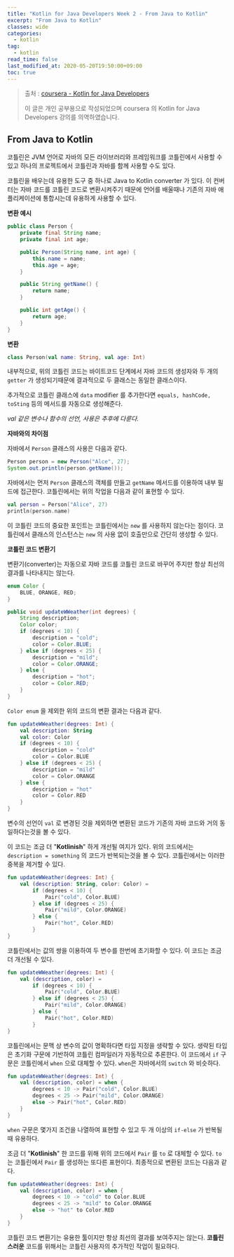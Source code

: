 ```yaml
---
title: "Kotlin for Java Developers Week 2 - From Java to Kotlin"
excerpt: "From Java to Kotlin"
classes: wide
categories: 
  - kotlin
tag:
  - kotlin
read_time: false
last_modified_at: 2020-05-20T19:50:00+09:00
toc: true
---
```


> 출처 : [coursera - Kotlin for Java Developers](https://www.coursera.org/learn/kotlin-for-java-developers/lecture/P62Ej/from-java-to-kotlin)
>
> 이 글은 개인 공부용으로 작성되었으며 coursera 의  Kotlin for Java Developers 강의를 의역하였습니다.

## From Java to Kotlin

코틀린은 JVM 언어로 자바의 모든 라이브러리와 프레임워크를 코틀린에서 사용할 수 있고 하나의 프로젝트에서 코틀린과 자바를 함께 사용할 수도 있다.

코틀린을 배우는데 유용한 도구 중 하나로 Java to Kotlin converter 가 있다. 이 컨버터는 자바 코드를 코틀린 코드로 변환시켜주기 때문에 언어를 배울때나 기존의 자바 애플리케이션에 통합시는데 유용하게 사용할 수 있다.

**변환 예시**

```java
public class Person {
    private final String name;
    private final int age;

    public Person(String name, int age) {
        this.name = name;
        this.age = age;
    }

    public String getName() {
        return name;
    }

    public int getAge() {
        return age;
    }
}

```

**변환**

```kotlin
class Person(val name: String, val age: Int) 
```

내부적으로, 위의 코틀린 코드는 바이트코드 단계에서 자바 코드의 생성자와 두 개의 `getter` 가 생성되기때문에 결과적으로 두 클래스는 동일한 클래스이다.

추가적으로 코틀린 클래스에 `data` modifier 를 추가한다면 `equals, hashCode, toSting` 등의 메서드를 자동으로 생성해준다.

*val 같은 변수나 함수의 선언, 사용은 추후에 다룬다.*

**자바와의 차이점**

자바에서 `Person` 클래스의 사용은 다음과 같다.

```java
Person person = new Person("Alce", 27);
System.out.println(person.getName());
```

자바에서는 먼저 `Person` 클래스의 객체를 만들고 `getName` 메서드를 이용하여 내부 필드에 접근한다. 코틀린에서는 위의 작업을 다음과 같이 표현할 수 있다.

```kotlin
val person = Person("Alice", 27)
println(person.name)
```

이 코틀린 코드의 중요한 포인트는 코틀린에서는 `new` 를 사용하지 않는다는 점이다. 코틀린에서 클래스의 인스턴스는 `new` 의 사용 없이 호출만으로 간단히 생성할 수 있다.

**코틀린 코드 변환기**

변환기(converter)는 자동으로 자바 코드를 코틀린 코드로 바꾸어 주지만 항상 최선의 결과를 나타내지는 않는다.

```java
enum Color {
    BLUE, ORANGE, RED;
}

public void updateWWeather(int degrees) {
    String description;
    Color color;
    if (degrees < 10) {
        description = "cold";
        color = Color.BLUE;
    } else if (degrees < 25) {
        description = "mild";
        color = Color.ORANGE;
    } else {
        description = "hot";
        color = Color.RED;
    }
}
```

`Color enum` 을 제외한 위의 코드의 변환 결과는 다음과 같다.

```kotlin
fun updateWWeather(degrees: Int) {
    val description: String
    val color: Color
    if (degrees < 10) {
        description = "cold"
        color = Color.BLUE
    } else if (degrees < 25) {
        description = "mild"
        color = Color.ORANGE
    } else {
        description = "hot"
        color = Color.RED
    }
}
```

변수의 선언이 `val` 로 변경된 것을 제외하면 변환된 코드가 기존의 자바 코드와 거의 동일하다는것을 볼 수 있다.

이 코드는 조금 더 "**Kotlinish**" 하게 개선될 여지가 있다. 위의 코드에서는 `description = something` 의 코드가 반복되는것을 볼 수 있다. 코틀린에서는 이러한 중복을 제거할 수 있다. 

```kotlin
fun updateWWeather(degrees: Int) {
    val (description: String, color: Color) =
        if (degrees < 10) {
            Pair("cold", Color.BLUE)
        } else if (degrees < 25) {
            Pair("mild", Color.ORANGE)
        } else {
            Pair("hot", Color.RED)
        }
}
```

코틀린에서는 값의 쌍을 이용하여 두 변수를 한번에 초기화할 수 있다. 이 코드는 조금 더 개선될 수 있다.

```kotlin
fun updateWWeather(degrees: Int) {
    val (description, color) =
        if (degrees < 10) {
            Pair("cold", Color.BLUE)
        } else if (degrees < 25) {
            Pair("mild", Color.ORANGE)
        } else {
            Pair("hot", Color.RED)
        }
}
```

코틀린에서는 문맥 상 변수의 값이 명확하다면 타입 지정을 생략할 수 있다. 생략된 타입은 초기화 구문에 기반하여 코틀린 컴파일러가 자동적으로 추론한다. 이 코드에서 `if` 구문은 코틀린에서 `when` 으로 대체할 수 있다. `when`은 자바에서의 `switch` 와 비슷하다.

```kotlin
fun updateWWeather(degrees: Int) {
    val (description, color) = when {
        degrees < 10 -> Pair("cold", Color.BLUE)
        degrees < 25 -> Pair("mild", Color.ORANGE)
        else -> Pair("hot", Color.RED)
    }
}
```

`when` 구문은 몇가지 조건을 나열하여 표현할 수 있고 두 개 이상의 `if-else` 가 반복될 때 유용하다. 

조금 더 "**Kotlinish**" 한 코드를 위해 위의 코드에서 `Pair` 를 `to` 로 대체할 수 있다. `to` 는 코틀린에서 `Pair` 를 생성하는 또다른 표현이다. 최종적으로 변환된 코드는 다음과 같다.

```kotlin
fun updateWWeather(degrees: Int) {
    val (description, color) = when {
        degrees < 10 -> "cold" to Color.BLUE
        degrees < 25 -> "mild" to Color.ORANGE
        else -> "hot" to Color.RED
    }
}
```

코틀린 코드 변환기는 유용한 툴이지만 항상 최선의 결과를 보여주지는 않는다. **코틀린스러운** 코드를 위해서는 코틀린 사용자의 추가적인 작업이 필요하다.
